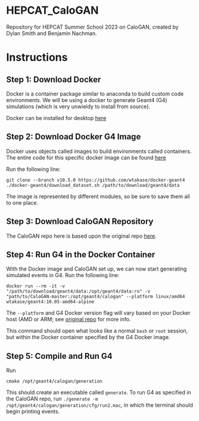 # HEPCAT_CaloGAN
Repository for HEPCAT Summer School 2023 on CaloGAN, created by Dylan Smith and Benjamin Nachman. 

# Instructions
## Step 1: Download Docker

Docker is a container package similar to anaconda to build custom code environments. We will be using a docker to generate Geant4 (G4) simulations (which is very unwieldy to install from source).

Docker can be installed for desktop [here](https://www.docker.com/products/docker-desktop/) 

## Step 2: Download Docker G4 Image

Docker uses objects called images to build environments called containers. The entire code for this specific docker image can be found [here](https://github.com/wtakase/docker-geant4)

Run the following line:
```
git clone --branch v10.5.0 https://github.com/wtakase/docker-geant4
./docker-geant4/download_dataset.sh /path/to/download/geant4/data
```
The image is represented by different modules, so be sure to save them all to one place. 

## Step 3: Download CaloGAN Repository

The CaloGAN repo here is based upon the original repo [here](https://github.com/hep-lbdl/CaloGAN/tree/master). 

## Step 4: Run G4 in the Docker Container

With the Docker image and CaloGAN set up, we can now start generating simulated events in G4. Run the following line:
```
docker run --rm -it -v "/path/to/download/geant4/data:/opt/geant4/data:ro" -v "path/to/CaloGAN-master:/opt/geant4/calogan" --platform linux/amd64 wtakase/geant4:10.05-amd64-alpine
```
The ```--platform``` and G4 Docker version flag will vary based on your Docker host (AMD or ARM; see [original repo](https://github.com/wtakase/docker-geant4) for more info.

This command should open what looks like a normal `bash` or `root` session, but within the Docker container specified by the G4 Docker image. 

## Step 5: Compile and Run G4

Run
```
cmake /opt/geant4/calogan/generation
```
This should create an executable called `generate`. To run G4 as specified in the CaloGAN repo, run `./generate -m /opt/geant4/calogan/generation/cfg/run2.mac`, in which the terminal should begin printing events.
